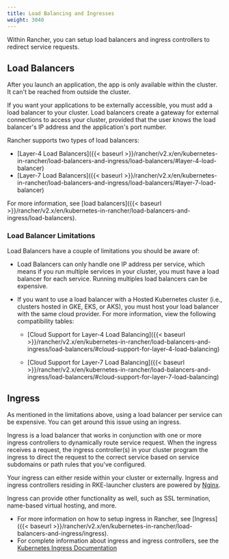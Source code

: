 ```yaml
---
title: Load Balancing and Ingresses
weight: 3040
---
```


Within Rancher, you can setup load balancers and ingress controllers to redirect service requests.

## Load Balancers

After you launch an application, the app is only available within the cluster. It can't be reached from outside the cluster.

If you want your applications to be externally accessible, you must add a load balancer to your cluster. Load balancers create a gateway for external connections to access your cluster, provided that the user knows the load balancer's IP address and the application's port number.

Rancher supports two types of load balancers:

- [Layer-4 Load Balancers]({{< baseurl >}}/rancher/v2.x/en/kubernetes-in-rancher/load-balancers-and-ingress/load-balancers/#layer-4-load-balancer)
- [Layer-7 Load Balancers]({{< baseurl >}}/rancher/v2.x/en/kubernetes-in-rancher/load-balancers-and-ingress/load-balancers/#layer-7-load-balancer)

For more information, see [load balancers]({{< baseurl >}}/rancher/v2.x/en/kubernetes-in-rancher/load-balancers-and-ingress/load-balancers).

### Load Balancer Limitations

Load Balancers have a couple of limitations you should be aware of:

- Load Balancers can only handle one IP address per service, which means if you run multiple services in your cluster, you must have a load balancer for each service. Running multiples load balancers can be expensive.

- If you want to use a load balancer with a Hosted Kubernetes cluster (i.e., clusters hosted in GKE, EKS, or AKS), you must host your load balancer with the same cloud provider. For more information, view the following compatibility tables:

    - [Cloud Support for Layer-4 Load Balancing]({{< baseurl >}}/rancher/v2.x/en/kubernetes-in-rancher/load-balancers-and-ingress/load-balancers/#cloud-support-for-layer-4-load-balancing)

    - [Cloud Support for Layer-7 Load Balancing]({{< baseurl >}}/rancher/v2.x/en/kubernetes-in-rancher/load-balancers-and-ingress/load-balancers/#cloud-support-for-layer-7-load-balancing)

## Ingress

As mentioned in the limitations above, using a load balancer per service can be expensive. You can get around this issue using an ingress.

Ingress is a load balancer that works in conjunction with one or more ingress controllers to dynamically route service request. When the ingress receives a request, the ingress controller(s) in your cluster program the ingress to direct the request to the correct service based on service subdomains or path rules that you've configured.

Your ingress can either reside within your cluster or externally. Ingress and ingress controllers residing in RKE-launcher clusters are powered by [Nginx](https://www.nginx.com/).

Ingress can provide other functionality as well, such as SSL termination, name-based virtual hosting, and more.

- For more information on how to setup ingress in Rancher, see [Ingress]({{< baseurl >}}/rancher/v2.x/en/kubernetes-in-rancher/load-balancers-and-ingress/ingress).
- For complete information about ingress and ingress controllers, see the [Kubernetes Ingress Documentation](https://kubernetes.io/docs/concepts/services-networking/ingress/)
